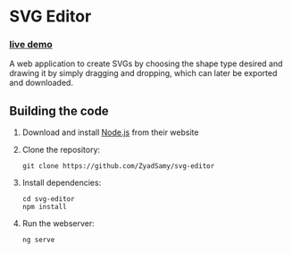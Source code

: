 # SVG Editor
### [live demo](https://svg-editor-24aee.web.app/)

A web application to create SVGs by choosing the shape type desired and drawing it by simply dragging and dropping, 
which can later be exported and downloaded.

Building the code
---
1. Download and install [Node.js](https://nodejs.org/en/download/) from their website
1. Clone the repository:
    ```shell
    git clone https://github.com/ZyadSamy/svg-editor
    ```
  
2. Install dependencies:
    ```shell
    cd svg-editor
    npm install
    ```
    
3. Run the webserver:
   ```shell
   ng serve
   ```
